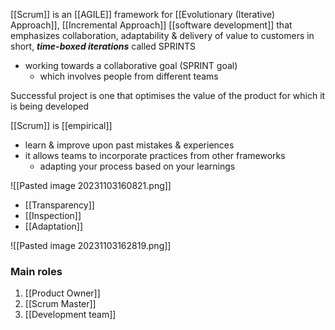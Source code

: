 [[Scrum]] is an [[AGILE]] framework for [[Evolutionary (Iterative) Approach]], [[Incremental Approach]] [[software development]] that emphasizes collaboration, adaptability & delivery of value to customers in short, ***time-boxed iterations*** called SPRINTS
- working towards a collaborative goal (SPRINT goal)
	- which involves people from different teams

Successful project is one that optimises the value of the product for which it is being developed

[[Scrum]] is [[empirical]]
- learn & improve upon past mistakes & experiences
- it allows teams to incorporate practices from other frameworks
	- adapting your process based on your learnings

![[Pasted image 20231103160821.png]]
- [[Transparency]]
- [[Inspection]]
- [[Adaptation]]

![[Pasted image 20231103162819.png]]
### Main roles
1. [[Product Owner]]
2. [[Scrum Master]]
3. [[Development team]]
